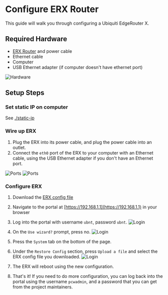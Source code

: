 # Configure ERX Router

This guide will walk you through configuring a Ubiquiti EdgeRouter X.

## Required Hardware
- [ERX Router](https://store.ui.com/collections/operator-edgemax-routers/products/edgerouter-x) and power cable
- Ethernet cable
- Computer
- USB Ethernet adapter (if computer doesn't have ethernet port)

![Hardware](../../assets/images/erx/hardware.jpg)

## Setup Steps

### Set static IP on computer

See [./static-ip](./static-ip.md)

### Wire up ERX

1. Plug the ERX into its power cable, and plug the power cable into an outlet.
2. Connect the `eth0` port of the ERX to your computer with an Ethernet cable, using the USB Ethernet adapter if you don't have an Ethernet port.

![Ports](../../assets/images/erx/wiring.jpeg)
![Ports](../../assets/images/erx/eth0.jpeg)

### Configure ERX

1. Download the [ERX config file](../../assets/configs/erx-config.tar.gz)
2. Navigate to the portal at [https://192.168.1.1](https://192.168.1.1) in your browser
3. Log into the portal with username `ubnt`, password `ubnt`.
![Login](../../assets/images/erx/login.jpeg)

4. On the `Use wizard?` prompt, press no.
![Login](../../assets/images/erx/wizard.jpeg)

5. Press the `System` tab on the bottom of the page.
6. Under the `Restore Config` section, press `Upload a file` and select the ERX config file you downloaded.
![Login](../../assets/images/erx/system.jpeg)

7. The ERX will reboot using the new configuration.
8. That's it! If you need to do more configuration, you can log back into the portal using the username `pcwadmin`, and a password that you can get from the project maintainers.
